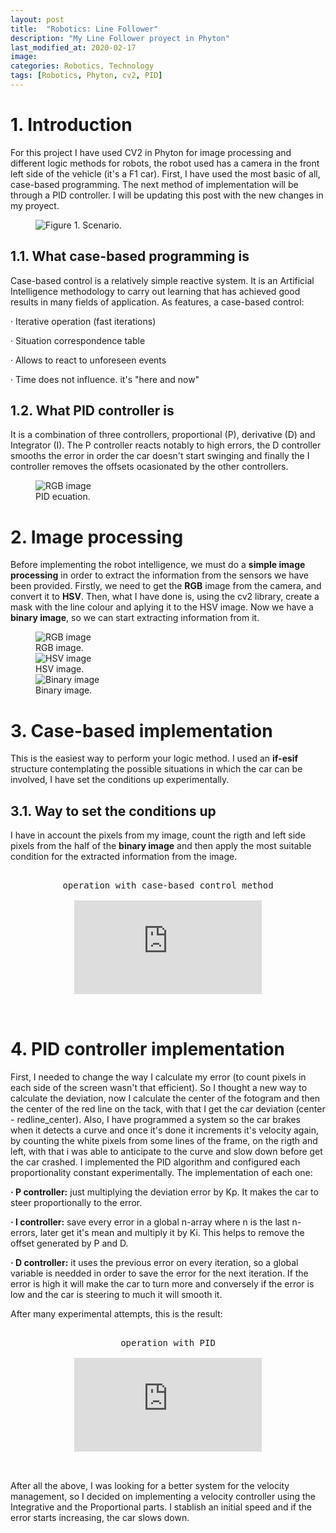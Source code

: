```yaml
---
layout: post
title:  "Robotics: Line Follower"
description: "My Line Follower proyect in Phyton"
last_modified_at: 2020-02-17
image:
categories: Robotics, Technology
tags: [Robotics, Phyton, cv2, PID]
---
```

# 1. Introduction

For this project I have used CV2 in Phyton for image processing and different logic methods for robots, the robot used has a camera in the front left side of the vehicle (it's a F1 car). First, I have used the most basic of all, case-based programming. The next method of implementation will be through a PID controller. I will be updating this post with the new changes in my proyect.

<figure class="align-center">
  <img src="{{ '/assets/images/blog/escenario.png' | absolute_url }}" alt="Figure 1. Scenario.">
</figure>

## 1.1. What case-based programming is

Case-based control is a relatively simple reactive system. It is an Artificial Intelligence methodology to carry out learning that has achieved good results in many fields of application. As features, a case-based control:
<p>
    · Iterative operation (fast iterations)
</p>
<p>
    · Situation correspondence table
</p>
<p>
    · Allows to react to unforeseen events
</p>
<p>
    · Time does not influence. it's "here and now"
 </p>
    
## 1.2. What PID controller is

It is a combination of three controllers, proportional (P), derivative (D) and Integrator (I). The P controller reacts notably to high errors, the D controller smooths the error in order the car doesn't start swinging and finally the I controller removes the offsets ocasionated by the other controllers.
<figure class="align-center">
  <img src="{{ '/assets/images/blog/PID.png' | absolute_url }}" alt="RGB image">
  <figcaption>PID ecuation.</figcaption>
</figure>



# 2. Image processing

Before implementing the robot intelligence, we must do a **simple image processing** in order to extract the information from the sensors we have been provided. Firstly, we need to get the **RGB** image from the camera, and convert it to **HSV**. Then, what I have done is, using the cv2 library, create a mask with the line colour and aplying it to the HSV image. Now we have a **binary image**, so we can start extracting information from it.

<figure class="align-center">
  <img src="{{ '/assets/images/blog/rgb.png' | absolute_url }}" alt="RGB image">
  <figcaption>RGB image.</figcaption>
  
  <img src="{{ '/assets/images/blog/hsv.png' | absolute_url }}" alt="HSV image">
  <figcaption>HSV image.</figcaption>
  
  <img src="{{ '/assets/images/blog/binary.png' | absolute_url }}" alt="Binary image">
  <figcaption>Binary image.</figcaption>
</figure>

# 3. Case-based implementation

This is the easiest way to perform your logic method. I used an **if-esif** structure contemplating the possible situations in which the car can be involved, I have set the conditions up experimentally.

## 3.1. Way to set the conditions up

I have in account the pixels from my image, count the rigth and left side pixels from the half of the **binary image** and then apply the most suitable condition for the extracted information from the image.

<pre>
<div align="center">
operation with case-based control method
<div class="”video-responsive”">
<iframe  src="https://www.youtube.com/embed/DZe6JDucfn0" frameborder="0" allowfullscreen="allowfullscreen"></iframe>
</div>
</div>
</pre>


# 4. PID controller implementation

First, I needed to change the way I calculate my error (to count pixels in each side of the screen wasn't that efficient). So I thought a new way to calculate the deviation, now I calculate the center of the fotogram and then the center of the red line on the tack, with that I get the car deviation (center - redline_center).
Also, I have programmed a system so the car brakes when it detects a curve and once it's done it increments it's velocity again, by counting the white pixels from some lines of the frame, on the rigth and left, with that i was able to anticipate to the curve and slow down before get the car crashed.
I implemented the PID algorithm and configured each proportionality constant experimentally. The implementation of each one:

<p>
  <strong>· P controller:</strong> just multiplying the deviation error by Kp. It makes the car to steer proportionally to the error.
</p>
<p>
    <strong>· I controller:</strong> save every error in a global n-array where n is the last n-errors, later get it's mean and multiply it by               Ki. This helps to remove the offset generated by P and D.
</p>
<p>
    <strong>· D controller:</strong> it uses the previous error on every iteration, so a global variable is needded in order to save the error for the next iteration. If the error is high it will make the car to turn more and conversely if the error is low and the car is steering to much it will smooth it.
</p>

After many experimental attempts, this is the result:

<pre>
<div align="center">
operation with PID
<div class="”video-responsive”">
<iframe  src="https://www.youtube.com/embed/sEzLuU40e9Y" frameborder="0" allowfullscreen="allowfullscreen"></iframe>
</div>
</div>
</pre>

After all the above, I was looking for a better system for the velocity management, so I decided on implementing a velocity controller using the <me>Integrative</me> and the <me>Proportional</me> parts. I stablish an initial speed and if the error starts increasing, the car slows down.

